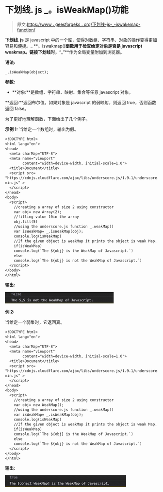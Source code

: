 # 下划线. js _。isWeakMap()功能

> 原文:[https://www . geesforgeks . org/下划线-js-_-iswakemap-function/](https://www.geeksforgeeks.org/underscore-js-_-isweakmap-function/)

**下划线. js** 是 javascript 中的一个库，使得对数组、字符串、对象的操作变得更加容易和便捷。_ **。iswakmap()**函数用于检查给定对象是否是 javascript weakmap。链接下划线时，**“_”**作为全局变量附加到浏览器。

**语法:**

```
_.isWeakMap(object);

```

**参数:**

*   **对象:**是数组、字符串、映射、集合等任意 javascript 对象。

**返回:**返回布尔值。如果对象是 javascript 的弱映射，则返回 true，否则函数返回 false。

为了更好地理解函数，下面给出了几个例子。

**示例 1:** 当给定一个数组时，输出为假。

```
<!DOCTYPE html>
<html lang="en">
<head>
  <meta charMap="UTF-8">
  <meta name="viewport" 
        content="width=device-width, initial-scale=1.0">
  <title>Document</title>
  <script src=
"https://cdnjs.cloudflare.com/ajax/libs/underscore.js/1.9.1/underscore-min.js" > 
  </script> 
</head>
<body>
  <script>
    //creating a array of size 2 using constructor
    var obj= new Array(2);
    //filling value 10in the array
    obj.fill(5)
    //using the underscore.js function _.weakMap()
    var isWeakMap= _.isWeakMap(obj);
    console.log(isWeakMap)
    //If the given object is weakMap it prints the object is weak Map.
    if(isWeakMap)
    console.log(`The ${obj} is the WeakMap of Javascript.`)
    else
    console.log(`The ${obj} is not the WeakMap of Javascript.`)
  </script>
</body>
</html>
```

**输出:**

![](img/a44cd8e40c2e6275c83fd1865b0992ba.png)

**例 2:**

当给定一个弱集时，它返回真。

```
<!DOCTYPE html>
<html lang="en">
<head>
  <meta charMap="UTF-8">
  <meta name="viewport" 
        content="width=device-width, initial-scale=1.0">
  <title>Document</title>
  <script src=
"https://cdnjs.cloudflare.com/ajax/libs/underscore.js/1.9.1/underscore-min.js" > 
  </script> 
</head>
<body>
  <script>
    //creating a array of size 2 using constructor
    var obj= new WeakMap();
    //using the underscore.js function _.weakMap()
    var isWeakMap= _.isWeakMap(obj);
    console.log(isWeakMap)
    //If the given object is weakMap it prints the object is weak Map.
    if(isWeakMap)
    console.log(`The ${obj} is the WeakMap of Javascript.`)
    else
    console.log(`The ${obj} is not the WeakMap of Javascript.`)
  </script>
</body>
</html>
```

**输出:**

![](img/894467dd608055de1ad01ec80612a28c.png)